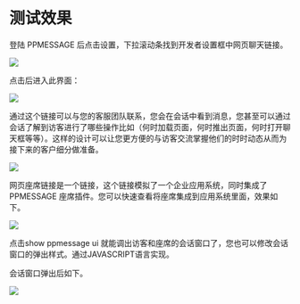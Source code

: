# 测试效果
登陆 PPMESSAGE 后点击设置，下拉滚动条找到开发者设置框中网页聊天链接。


![](https://upload-images.jianshu.io/upload_images/12406336-0180dadae6b4b42d.png?imageMogr2/auto-orient/strip%7CimageView2/2/w/1240)

点击后进入此界面：

![](https://upload-images.jianshu.io/upload_images/12406336-51f178b725ce5d99.png?imageMogr2/auto-orient/strip%7CimageView2/2/w/1240)


通过这个链接可以与您的客服团队联系，您会在会话中看到消息，您甚至可以通过会话了解到访客进行了哪些操作比如（何时加载页面，何时推出页面，何时打开聊天框等等）。这样的设计可以让您更方便的与访客交流掌握他们的时时动态从而为接下来的客户细分做准备。

![](https://upload-images.jianshu.io/upload_images/12406336-4a479cb4dcd2e358.png?imageMogr2/auto-orient/strip%7CimageView2/2/w/1240)

网页座席链接是一个链接，这个链接模拟了一个企业应用系统，同时集成了 PPMESSAGE 座席插件。您可以快速查看将座席集成到应用系统里面，效果如下。

![](https://upload-images.jianshu.io/upload_images/12406336-36d14ebc48f39e1b.png?imageMogr2/auto-orient/strip%7CimageView2/2/w/1240)

点击show ppmessage ui 就能调出访客和座席的会话窗口了，您也可以修改会话窗口的弹出样式。通过JAVASCRIPT语言实现。

会话窗口弹出后如下。

![](https://upload-images.jianshu.io/upload_images/12406336-232c57299a757d99.png?imageMogr2/auto-orient/strip%7CimageView2/2/w/1240)
